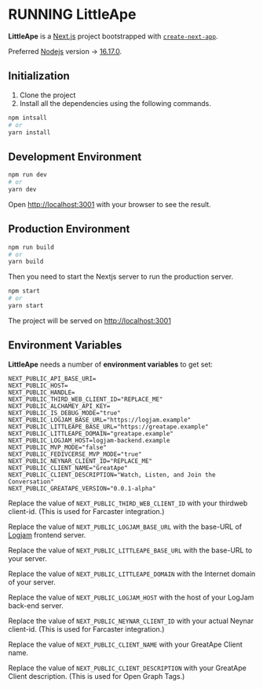 # RUNNING LittleApe

**LittleApe** is a [Next.js](https://nextjs.org/) project bootstrapped with [`create-next-app`](https://github.com/vercel/next.js/tree/canary/packages/create-next-app).

Preferred [Nodejs](https://nodejs.org/) version -> [16.17.0](https://nodejs.org/dist/v16.17.0).

## Initialization

1. Clone the project
2. Install all the dependencies using the following commands.

```bash
npm intsall
# or
yarn install
```

## Development Environment

```bash
npm run dev
# or
yarn dev
```

Open [http://localhost:3001](http://localhost:3001) with your browser to see the result.

## Production Environment

```bash
npm run build
# or
yarn build
```

Then you need to start the Nextjs server to run the production server.

```bash
npm start
# or
yarn start
```

The project will be served on [http://localhost:3001](http://localhost:3001)

## Environment Variables

**LittleApe** needs a number of **environment variables** to get set:

```
NEXT_PUBLIC_API_BASE_URI=
NEXT_PUBLIC_HOST=
NEXT_PUBLIC_HANDLE=
NEXT_PUBLIC_THIRD_WEB_CLIENT_ID="REPLACE_ME"
NEXT_PUBLIC_ALCHAMEY_API_KEY=
NEXT_PUBLIC_IS_DEBUG_MODE="true"
NEXT_PUBLIC_LOGJAM_BASE_URL="https://logjam.example"
NEXT_PUBLIC_LITTLEAPE_BASE_URL="https://greatape.example"
NEXT_PUBLIC_LITTLEAPE_DOMAIN="greatape.example"
NEXT_PUBLIC_LOGJAM_HOST=logjam-backend.example
NEXT_PUBLIC_MVP_MODE="false"
NEXT_PUBLIC_FEDIVCERSE_MVP_MODE="true"
NEXT_PUBLIC_NEYNAR_CLIENT_ID="REPLACE_ME"
NEXT_PUBLIC_CLIENT_NAME="GreatApe"
NEXT_PUBLIC_CLIENT_DESCRIPTION="Watch, Listen, and Join the Conversation"
NEXT_PUBLIC_GREATAPE_VERSION="0.0.1-alpha"
```

Replace the value of `NEXT_PUBLIC_THIRD_WEB_CLIENT_ID` with your thirdweb client-id.
(This is used for Farcaster integration.)

Replace the value of `NEXT_PUBLIC_LOGJAM_BASE_URL` with the base-URL of [Logjam](../apps/logjam/) frontend server.

Replace the value of `NEXT_PUBLIC_LITTLEAPE_BASE_URL` with the base-URL to your server.

Replace the value of `NEXT_PUBLIC_LITTLEAPE_DOMAIN` with the Internet domain of your server.

Replace the value of `NEXT_PUBLIC_LOGJAM_HOST` with the host of your LogJam back-end server.

Replace the value of `NEXT_PUBLIC_NEYNAR_CLIENT_ID` with your actual Neynar client-id.
(This is used for Farcaster integration.)

Replace the value of `NEXT_PUBLIC_CLIENT_NAME` with your GreatApe Client name.

Replace the value of `NEXT_PUBLIC_CLIENT_DESCRIPTION` with your GreatApe Client description.
(This is used for Open Graph Tags.)
